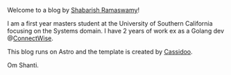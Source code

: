 Welcome to a blog by [Shabarish Ramaswamy](https://linkedin.com/in/shabarishramaswamy)!

I am a first year masters student at the University of Southern California focusing on the Systems domain. I have 2 years of work ex as a Golang dev @[ConnectWise]().

This blog runs on Astro and the template is created by [Cassidoo](https://github.com/cassidoo/blahg).

Om Shanti.